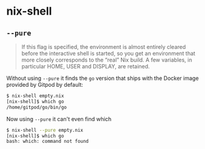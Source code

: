 # nix-shell

## `--pure`

> If this flag is specified, the environment is almost entirely cleared before the interactive shell is started, so you get an environment that more closely corresponds to the “real” Nix build. A few variables, in particular HOME, USER and DISPLAY, are retained.

Without using `--pure` it finds the `go` version that ships with the Docker image provided by Gitpod by default:

```sh
$ nix-shell empty.nix
[nix-shell]$ which go
/home/gitpod/go/bin/go
```

Now using `--pure` it can't even find which

```sh
$ nix-shell --pure empty.nix
[nix-shell]$ which go
bash: which: command not found
```
